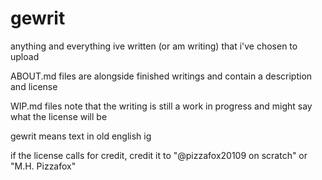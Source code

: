 # gewrit
anything and everything ive written (or am writing) that i've chosen to upload

ABOUT.md files are alongside finished writings and contain a description and license

WIP.md files note that the writing is still a work in progress and might say what the license will be

gewrit means text in old english ig

if the license calls for credit, credit it to "@pizzafox20109 on scratch" or "M.H. Pizzafox"
